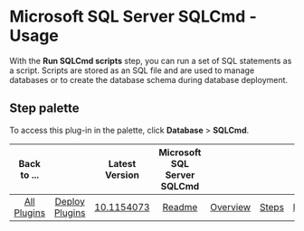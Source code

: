 
# Microsoft SQL Server SQLCmd - Usage


With the **Run SQLCmd scripts** step, you can run a set of SQL statements as a script. Scripts are stored as an SQL file and are used to manage databases or to create the database schema during database deployment.


## **Step palette**

To access this plug-in in the palette, click **Database** > **SQLCmd**.


|Back to ...||Latest Version|Microsoft SQL Server SQLCmd ||||
| :---: | :---: | :---: | :---: | :---: | :---: | :---: |
|[All Plugins](../../index.md)|[Deploy Plugins](../README.md)|[10.1154073](https://raw.githubusercontent.com/UrbanCode/IBM-UCD-PLUGINS/main/files/SQLCmd/ucd-SQLCmd-10.1154073.zip)|[Readme](README.md)|[Overview](overview.md)|[Steps](steps.md)|[Downloads](downloads.md)|
